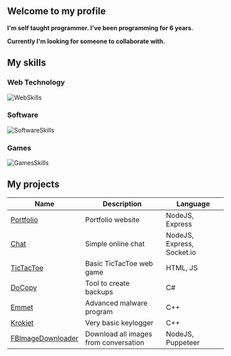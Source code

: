 ## Welcome to my profile
**I'm self taught programmer. I've been programming for 6 years.**

**Currently I'm looking for someone to collaborate with.**

## My skills
### Web Technology
![WebSkills](https://skillicons.dev/icons?i=html,css,js,nodejs,php,mysql)

### Software
![SoftwareSkills](https://skillicons.dev/icons?i=cs,cpp)

### Games
![GamesSkills](https://skillicons.dev/icons?i=unity)

## My projects
|Name|Description|Language|
|----|-----------|--------|
|[Portfolio](https://ravenstudio.pl)|Portfolio website|NodeJS, Express|
|[Chat](https://github.com/WicherK/Chat-App)|Simple online chat|NodeJS, Express, Socket.io|
|[TicTacToe](https://github.com/WicherK/TicTacToe)|Basic TicTacToe web game|HTML, JS|
|[DoCopy](https://github.com/WicherK/DoCopy)|Tool to create backups|C#|
|[Emmet](https://github.com/WicherK/Emmet)|Advanced malware program|C++|
|[Krokiet](https://github.com/WicherK/Krokiet)|Very basic keylogger|C++|
|[FBImageDownloader](https://github.com/WicherK/FBImageDownloader)|Download all images from conversation|NodeJS, Puppeteer|
